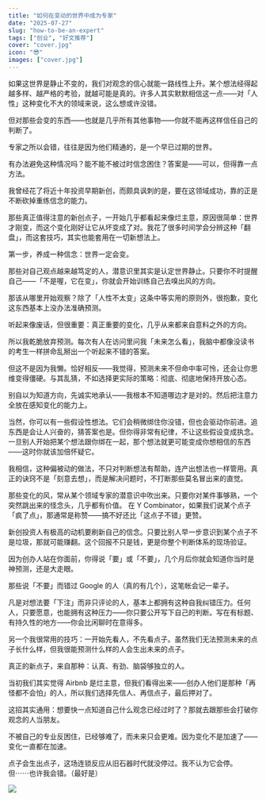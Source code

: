 ```yaml
---
title: "如何在变动的世界中成为专家"
date: "2025-07-27"
slug: "how-to-be-an-expert"
tags: ["创业", "好文推荐"]
cover: "cover.jpg"
icon: "😎"
images: ["cover.jpg"]
---
```

如果这世界是静止不变的，我们对观念的信心就能一路线性上升。某个想法经得起越多样、越严格的考验，就越可能是真的。许多人其实默默相信这一点——对「人性」这种变化不大的领域来说，这么想或许没错。



但对那些会变的东西——也就是几乎所有其他事物——你就不能再这样信任自己的判断了。



专家之所以会错，往往是因为他们精通的，是一个早已过期的世界。



有办法避免这种情况吗？能不能不被过时信念困住？答案是——可以，但得靠一点方法。



我曾经花了将近十年投资早期新创，而颇具讽刺的是，要在这领域成功，靠的正是不断砍掉重练信念的能力。



那些真正值得注意的新创点子，一开始几乎都看起来像烂主意，原因很简单：世界才刚变，而这个变化刚好让它从坏变成了对。我花了很多时间学会分辨这种「翻盘」，而这套技巧，其实也能套用在一切新想法上。



第一步，养成一种信念：世界一定会变。



那些对自己观点越来越笃定的人，潜意识里其实是认定世界静止。只要你不时提醒自己——「不是喔，它在变」，你就会开始训练自己去嗅出风的方向。



那该从哪里开始观察？除了「人性不太变」这条中等实用的原则外，很抱歉，变化这东西基本上没办法准确预测。



听起来像废话，但很重要：真正重要的变化，几乎从来都来自意料之外的方向。



所以我乾脆放弃预测。每次有人在访问里问我「未来怎么看」，我脑中都像没读书的考生一样拼命乱掰出一个听起来不错的答案。



但这不是因为我懒。恰好相反——我觉得，预测未来不但命中率可怜，还会让你思维变得僵硬。与其乱猜，不如选择更实际的策略：彻底、彻底地保持开放心态。



别自以为知道方向，先诚实地承认——我根本不知道哪边才是对的。然后把注意力全放在感知变化的能力上。



当然，你可以有一些假设性想法。它们会稍微绑住你没错，但也会驱动你前进。追东西是会让人兴奋的，猜答案也是。但你得非常有纪律，不让这些假设变成执念。
一旦别人开始把某个想法跟你绑在一起，那个想法就更可能变成你想相信的东西——这时你就该加倍怀疑它。



我相信，这种偏被动的做法，不只对判断想法有帮助，连产出想法也一样管用。真正的诀窍不是「刻意去想」，而是解决问题时，不打断那些莫名冒出来的直觉。



那些变化的风，常从某个领域专家的潜意识中吹出来。只要你对某件事够熟，一个突然跳出来的怪念头，几乎都有价值。
在 Y Combinator，如果我们说某个点子「疯了点」，那通常是称赞——搞不好还比「这点子不错」更赞。



新创投资人有极高的动机要刷新自己的信念。只要比别人早一步意识到某个点子不是垃圾，那就可能赚翻。这个回报不只是钱，更是你整个判断体系的现场验证。



因为创办人站在你面前，你得说「要」或「不要」，几个月后你就会知道你当时是神预测，还是大走眼。



那些说「不要」而错过 Google 的人（真的有几个），这笔帐会记一辈子。



凡是对想法要「下注」而非只评论的人，基本上都拥有这种自我纠错压力。任何人，只要愿意，也能拥有这种压力——你只要公开写下自己的判断。写在有标题、有持久性的地方——你会比闲聊时在意得多。



另一个我很常用的技巧：一开始先看人，不先看点子。虽然我们无法预测未来的点子长什么样，但我很能预测什么样的人会生出未来的点子。



真正的新点子，来自那种：认真、有劲、脑袋够独立的人。



当初我们其实觉得 Airbnb 是烂主意，但我们看得出来——创办人他们是那种「再怪都不会怕」的人，所以我们选择先信人、再信点子，最后押对了。



这招其实通用：想要快一点知道自己什么观念已经过时了？那就去跟那些会打破你观念的人当朋友。



不被自己的专业反困住，已经够难了，而未来只会更难。因为变化不是加速了——变化一直都在加速。



点子会生出点子，这场连锁反应从旧石器时代就没停过。我不认为它会停。
但⋯⋯也许我会错。（最好是）




![](https://prod-files-secure.s3.us-west-2.amazonaws.com/112d0858-5090-4d34-a606-b75eb8d65fd2/46476355-9cf3-4e99-9b7a-3531bc426380/1000202064.png?X-Amz-Algorithm=AWS4-HMAC-SHA256&X-Amz-Content-Sha256=UNSIGNED-PAYLOAD&X-Amz-Credential=ASIAZI2LB4662GD3OYMN%2F20250906%2Fus-west-2%2Fs3%2Faws4_request&X-Amz-Date=20250906T161339Z&X-Amz-Expires=3600&X-Amz-Security-Token=IQoJb3JpZ2luX2VjECgaCXVzLXdlc3QtMiJHMEUCIHxumkVLAUA4FIyCvvQYVYgI6jkZQY5sxjz4Iu7x4zilAiEAq5lWK1OYgUO7KQyFTYlFQl%2F527L8lCukSBeIR7eM2CgqiAQIkf%2F%2F%2F%2F%2F%2F%2F%2F%2F%2FARAAGgw2Mzc0MjMxODM4MDUiDM7alHRz7%2FocKLEcyCrcA9SzhhwtHqD1yMnU6yqwkOROLLEEWxXCeAXB65iMP8VY9tOhgHBqN7Q8LKm70Ca9Yckzi3hwAMQ3fS%2FXc2FwlBXx5kEVfY8omxkUII1f87nJZbYEBYo8dnPunvpGYupTX5Ou5q85EL9xNvUVqjWbMYQB%2F4ovtoiTFXkCVB%2Bzu%2FPJDtCx77lhsdFH8IsmNaXVN8qNq4W2GF9NxESLxlX5UMLJ578TguIrBc1nzx0MD13GmwlVFw%2FGcsZnQnbfglFxc9tpyod8AbVrd%2FAV6RiYQNHAij6WFaZXbJ3tZcFQ2CuLIgC0rzrJyLXsOM53bnOlKgLsiQkJ9cX8M%2FMiHt4auA6I%2B%2B2wEIfMluVe0htZV2XIwmP%2BIS3miuzLWlvSaOXYgdehQIh9Yl%2BDH8NBEQCKO1LOqjn2gpn4jP0lj%2B6P%2FxiPs%2B98LToPQIoR%2FdNwGx53YOprG22BgEgslsH3rBPx8UhkZo7A8OGjA9a9lusgGgEreaZBaoIPvI3YQe2hkynKrtQlrWVdasBPIqFQiWkGGrEI6CmuMxPuhq1gFURCKYQVaNDVR%2FMz%2BRATfilSp2ar65l5b9WPEpKt%2FVWB40KtW2rL5LgHjQEhfPxFVX5dqoGiPI7pFQkze1uOjbpFMJCu8cUGOqUB%2BuL0%2BPhm7bL%2BHGrx9T9IajHejQxfVMIkcgfi5O4GaeJQTCKYWHtNwvAUUpcGFa8fJI01j3D1a%2Bc1ZNWb0KxWN%2FOhscc7qWaPY28wPT73%2B7xTF%2FkBR0%2BGqnRRcmTWz0LtSprRskY6Oi%2BfRZ4gSbeCpDO2juvE332DO1eXqwzx%2BrpmbZSQcagR8EQtH8qDB6DF5%2Blg4iaGF1R4lAcqH70ck5d4eWoF&X-Amz-Signature=80621481380e21ae1e66ea6ff00ca4bb137fd856b4e77737bb2eff80cd26a544&X-Amz-SignedHeaders=host&x-amz-checksum-mode=ENABLED&x-id=GetObject)

